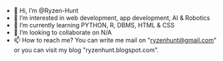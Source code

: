 - 👋 Hi, I’m @Ryzen-Hunt
- 👀 I’m interested in web development, app development, AI & Robotics
- 🌱 I’m currently learning PYTHON, R, DBMS, HTML & CSS
- 💞️ I’m looking to collaborate on N/A
- 📫 How to reach me?
      You can write me mail on "ryzenhunt@gmail.com" or you can visit my blog "ryzenhunt.blogspot.com". 

<!---
Ryzen-Hunt/Ryzen-Hunt is a ✨ special ✨ repository because its `README.md` (this file) appears on your GitHub profile.
You can click the Preview link to take a look at your changes.
--->
